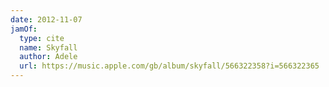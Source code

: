 ```yaml
---
date: 2012-11-07
jamOf:
  type: cite
  name: Skyfall
  author: Adele
  url: https://music.apple.com/gb/album/skyfall/566322358?i=566322365
---
```

